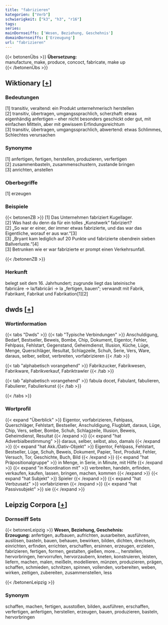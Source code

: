 ```yaml
---
title: "fabrizieren"
kategorien: ["Verb"]
schwierigkeit: ["k3", "h3", "r16"]
tags:
series:
mainDornseiffs: ['Wesen, Beziehung, Geschehnis']
domainDornseiffs: ['Erzeugung']
url: "fabrizieren"
---
```


{{< betonenÜbs >}}
**Übersetzung:**  
manufacture, make, produce, concoct, fabricate, make up  
{{< /betonenÜbs >}}

## Wiktionary [[+](https://de.wiktionary.org/wiki/fabrizieren)]

### Bedeutungen
[1] transitiv, veraltend: ein Produkt unternehmerisch herstellen  
[2] transitiv, übertragen, umgangssprachlich, scherzhaft: etwas eigenhändig anfertigen – eher nicht besonders geschickt oder gut, mit einfachen Mitteln, aber mit gewissem Erfindungsreichtum  
[3] transitiv, übertragen, umgangssprachlich, abwertend: etwas Schlimmes, Schlechtes verursachen  

### Synonyme
[1] anfertigen, fertigen, herstellen, produzieren, verfertigen  
[2] zusammenbasteln, zusammenschustern, zustande bringen  
[3] anrichten, anstellen  

### Oberbegriffe
[1] erzeugen  

### Beispiele
{{< betonenZB >}}
[1] Das Unternehmen fabriziert Kugellager.  
[2] Was hast du denn da für ein tolles „Kunstwerk“ fabriziert?  
[2] „So war er einer, der immer etwas fabrizierte, und das war das Eigentliche, worauf er aus war.“[3]  
[3] „Bryant kam lediglich auf 20 Punkte und fabrizierte obendrein sieben Ballverluste.“[4]  
[3] Betrunken wie er war fabrizierte er prompt einen Verkehrsunfall.  

{{< /betonenZB >}}
### Herkunft
belegt seit dem 16. Jahrhundert; zugrunde liegt das lateinische fabricāre → la/fabricāri → la „fertigen, bauen“; verwandt mit Fabrik, Fabrikant, Fabrikat und Fabrikation[1][2]  



## dwds [[+](https://www.dwds.de/wb/fabrizieren)]

### Wortinformation
{{< tabs "Dwds" >}}
{{< tab "Typische Verbindungen" >}}
Anschuldigung, Bedarf, Bestseller, Beweis, Bombe, Chip, Dokument, Eigentor, Fehler, Fehlpass, Fehlstart, Gegenstand, Geheimdienst, Illusion, Küche, Lüge, Menge, Querschläger, Resultat, Schlagzeile, Schuh, Serie, Vers, Ware, daraus, selber, selbst, verbreiten, vorfabrizieren
{{< /tab >}}

{{< tab "alphabetisch vorangehend" >}}
Fabrikzucker, Fabrikwesen, Fabrikware, Fabrikverkauf, Fabriktrawler
{{< /tab >}}

{{< tab "alphabetisch vorangehend" >}}
fabula docet, Fabulant, fabulieren, Fabulierer, Fabulierkunst
{{< /tab >}}

{{< /tabs >}}

### Wortprofil
{{< expand "Überblick" >}} Eigentor, vorfabrizieren, Fehlpass, Querschläger, Fehlstart, Bestseller, Anschuldigung, Flugblatt, daraus, Lüge, Chip, Vers, selber, Bombe, Schuh, Schlagzeile, Illusion, Beweis, Geheimdienst, Resultat {{< /expand >}}
{{< expand "hat Adverbialbestimmung" >}} daraus, selber, selbst, also, damals {{< /expand >}}
{{< expand "hat Akk./Dativ-Objekt" >}} Eigentor, Fehlpass, Fehlstart, Bestseller, Lüge, Schuh, Beweis, Dokument, Papier, Text, Produkt, Fehler, Versuch, Tor, Geschichte, Buch, Bild {{< /expand >}}
{{< expand "hat Präpositionalgruppe" >}} in Menge, in Serie, in Minute, mit Hilfe {{< /expand >}}
{{< expand "in Koordination mit" >}} verbreiten, handeln, erfinden, verkaufen, kaufen, lassen, bringen, machen, kommen {{< /expand >}}
{{< expand "hat Subjekt" >}} Spieler {{< /expand >}}
{{< expand "hat Verbzusatz" >}} vorfabrizieren {{< /expand >}}
{{< expand "hat Passivsubjekt" >}} sie {{< /expand >}}

## Leipzig Corpora [[+](https://corpora.uni-leipzig.de/en/res?word=fabrizieren&corpusId=deu_newscrawl-public_2018)]

### Dornseiff Sets
{{< betonenLeipzig >}}
**Wesen, Beziehung, Geschehnis:**  
**Erzeugung:** anfertigen, aufbauen, aufrichten, ausarbeiten, ausführen, auslösen, basteln, bauen, behauen, bewirken, bilden, dichten, drechseln, einrichten, erfinden, errichten, erschaffen, ersinnen, erzeugen, erzielen, fabrizieren, fertigen, formen, gestalten, gießen, more..., herstellen, hervorbringen, hervorrufen, hervorzaubern, kneten, konstruieren, leisten, liefern, machen, malen, meißeln, modellieren, münzen, produzieren, prägen, schaffen, schmieden, schnitzen, spinnen, vollenden, vorbereiten, weben, wirken, zeitigen, zubereiten, zusammenstellen, less  

{{< /betonenLeipzig >}}

### Synonym
schaffen, machen, fertigen, ausstoßen, bilden, ausführen, erschaffen, verfertigen, anfertigen, herstellen, erzeugen, bauen, produzieren, basteln, hervorbringen

